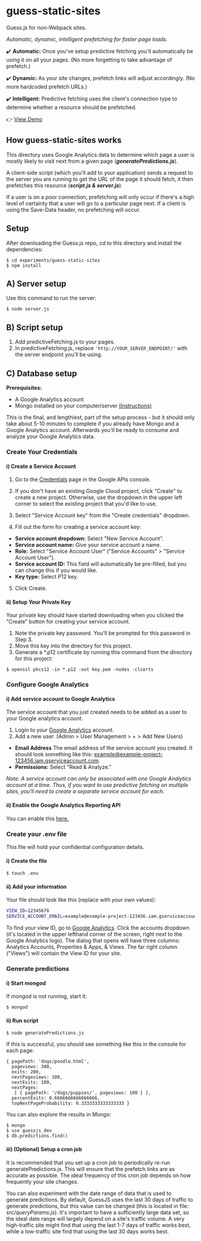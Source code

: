 # guess-static-sites

Guess.js for non-Webpack sites.

*Automatic, dynamic, intelligent prefetching for faster page loads.*

:heavy_check_mark: **Automatic:** Once you've setup predictive fetching you'll automatically be using it on all your pages. (No more forgetting to take advantage of prefetch.)

:heavy_check_mark: **Dynamic:** As your site changes, prefetch links will adjust accordingly. (No more hardcoded prefetch URLs.) 

:heavy_check_mark: **Intelligent:** Predictive fetching uses the client's connection type to determine whether a resource should be prefetched.

:point_right: <a href="https://guess-static-sites-demo.firebaseapp.com/" target="_blank">View Demo</a>

## How guess-static-sites works

This directory uses Google Analytics data to determine which page a user is mostly likely to visit next from a given page (***generatePredictions.js***).

A client-side script (which you'll add to your application) sends a request to the server you are running to get the URL of the page it should fetch, it then prefetches this resource (***script.js & server.js***).

If a user is on a poor connection, prefetching will only occur if there's a high level of certainty that a user will go to a particular page next. If a client is using the Save-Data header, no prefetching will occur.

## Setup
After downloading the Guess.js repo, cd to this directory and install the dependencies:
```
$ cd experiments/guess-static-sites
$ npm install
```

## A) Server setup
Use this command to run the server:
```
$ node server.js
```

## B) Script setup
1. Add predictiveFetching.js to your pages.
2. In predictiveFetching.js, replace ```'http://YOUR_SERVER_ENDPOINT/'``` with the server endpoint you'll be using.


## C) Database setup

**Prerequisites:**
- A Google Analytics account
- Mongo installed on your computer/server [(Instructions)](https://docs.mongodb.com/manual/installation/)

This is the final, and lengthiest, part of the setup process - but it should only take about 5-10 minutes to complete if you already have Mongo and a Google Analytics account. Afterwards you'll be ready to consume and analyze your Google Analytics data.

### Create Your Credentials

#### i) Create a Service Account

1. Go to the [Credentials](https://console.developers.google.com/apis/credentials) page in the Google APIs console. 

2. If you don't have an existing Google Cloud project, click "Create" to create a new project. Otherwise, use the dropdown in the upper left corner to select the existing project that you'd like to use.

3. Select "Service Account key" from the "Create credentials" dropdown.

4. Fill out the form for creating a service account key:
- **Service account dropdown:** Select "New Service Account".
- **Service account name:** Give your service account a name.
- **Role:** Select "Service Account User" ("Service Accounts" > "Service Account User").
- **Service account ID:** This field will automatically be pre-filled, but you can change this if you would like.
- **Key type:** Select P12 key.

5. Click Create.

#### ii) Setup Your Private Key

Your private key should have started downloading when you clicked the "Create" button for creating your service account.
1. Note the private key password. You'll be prompted for this password in Step 3.
2. Move this key into the directory for this project.
3. Generate a *.p12 certificate by running this command from the directory for this project: 
```
$ openssl pkcs12 -in *.p12 -out key.pem -nodes -clcerts
```

### Configure Google Analytics

#### i) Add service account to Google Analytics
The service account that you just created needs to be added as a user to your Google analytics account.
1. Login to your [Google Analytics](https://analytics.google.com/analytics/web/) account.
2. Add a new user. (Admin > User Management > + > Add New Users)
- **Email Address** The email address of the service account you created. It should look something like this: example@example-project-123456.iam.gserviceaccount.com.
- **Permissions:** Select "Read & Analyze."

*Note: A service account can only be associated with one Google Analytics account at a time. Thus, if you want to use predictive fetching on multiple sites, you'll need to create a separate service account for each.*

#### ii) Enable the Google Analytics Reporting API
You can enable this [here.](https://console.developers.google.com/flows/enableapi?apiid=analyticsreporting.googleapis.com&credential=client_key)

### Create your .env file

This file will hold your confidential configuration details.

#### i) Create the file

```
$ touch .env
```

#### ii) Add your information
Your file should look like this (replace with your own values):

```bash
VIEW_ID=12345678
SERVICE_ACCOUNT_EMAIL=example@example-project-123456.iam.gserviceaccount.com
```

To find your view ID, go to [Google Analytics](https://analytics.google.com/analytics/web/).
Click the accounts dropdown (it's located in the upper lefthand corner  of the screen, right next to the Google Analytics logo). The dialog that opens will have three columns: Analytics Accounts, Properties & Apps, & Views. The far right column ("Views") will contain the View ID for your site.

### Generate predictions

#### i) Start mongod
If mongod is not running, start it:
```
$ mongod
```

#### ii) Run script
```
$ node generatePredictions.js
```

If this is successful, you should see something like this in the console for each page:
```
{ pagePath: 'dogs/poodle.html',
  pageviews: 300,
  exits: 200,
  nextPageviews: 100,
  nextExits: 100,
  nextPages:
   [ { pagePath: '/dogs/puppies/', pageviews: 100 } ],
  percentExits: 0.6666666666666666,
  topNextPageProbability: 0.3333333333333333 }
```

You can also explore the results in Mongo:
```
$ mongo
$ use guessjs_dev
$ db.predictions.find()
```

#### iii) (Optional) Setup a cron job
It is recommended that you set up a cron job to periodically re-run generatePredictions.js. This will ensure that the prefetch links are as accurate as possible. The ideal frequency of this cron job depends on how frequently your site changes.

You can also experiment with the date range of data that is used to generate predictions. By default, GuessJS uses the last 30 days of traffic to generate predictions, but this value can be changed (this is located in file: *src/queryParams.js*). It's important to have a sufficiently large data set, so the ideal date range will largely depend on a site's traffic volume. A very high-traffic site might find that using the last 1-7 days of traffic works best, while a low-traffic site find that using the last 30 days works best.